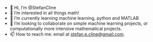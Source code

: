 - 👋 Hi, I’m @StefanCline
- 👀 I’m interested in all things math! 
- 🌱 I’m currently learning machine learning, python and MATLAB
- 💞️ I’m looking to collaborate on simple machine learning projects, or computationally more intensive mathematical projects.
- 📫 How to reach me: email at stefan.e.cline@gmail.com. 

<!---
StefanCline/StefanCline is a ✨ special ✨ repository because its `README.md` (this file) appears on your GitHub profile.
You can click the Preview link to take a look at your changes.
--->
